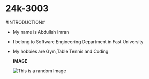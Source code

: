 # 24k-3003
#INTRODUCTION#
- My name is Abdullah Imran
- I belong to Software Engineering Department in Fast University
- My hobbies are Gym,Table Tennis and Coding

  **IMAGE**



  ![ This is a random Image](https://img.freepik.com/premium-vector/abdullah-name-arabic-diwani-calligraphy_587453-847.jpg )
